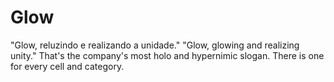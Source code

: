 # Glow
"Glow, reluzindo e realizando a unidade." "Glow, glowing and realizing unity." That's the company's most holo and hypernimic  slogan. There is one for every cell and category.
